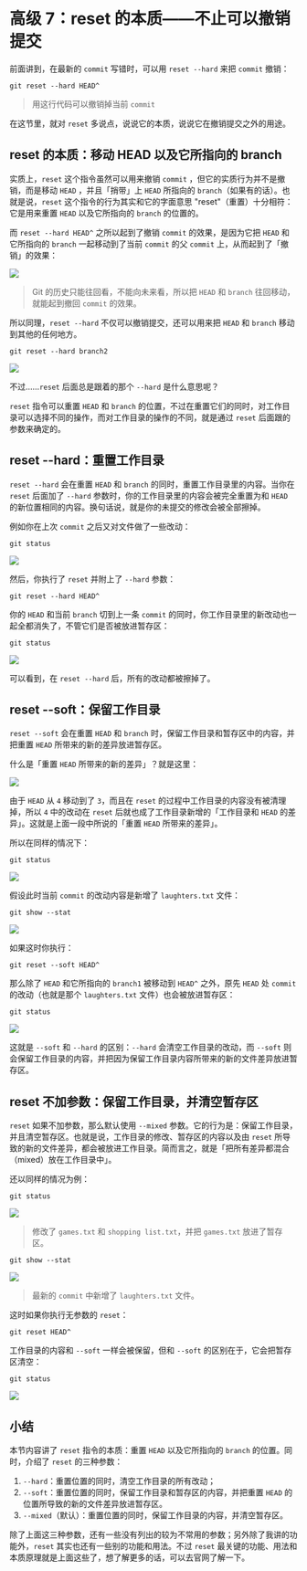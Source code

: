 # 高级 7：reset 的本质——不止可以撤销提交

前面讲到，在最新的 `commit` 写错时，可以用 `reset --hard` 来把 `commit` 撤销：

```
git reset --hard HEAD^

```

> 用这行代码可以撤销掉当前 `commit`

在这节里，就对 `reset` 多说点，说说它的本质，说说它在撤销提交之外的用途。

## reset 的本质：移动 HEAD 以及它所指向的 branch

实质上，`reset` 这个指令虽然可以用来撤销 `commit` ，但它的实质行为并不是撤销，而是移动 `HEAD` ，并且「捎带」上 `HEAD` 所指向的 `branch`（如果有的话）。也就是说，`reset` 这个指令的行为其实和它的字面意思 "reset"（重置）十分相符：它是用来重置 `HEAD` 以及它所指向的 `branch` 的位置的。

而 `reset --hard HEAD^` 之所以起到了撤销 `commit` 的效果，是因为它把 `HEAD` 和它所指向的 `branch` 一起移动到了当前 `commit` 的父 `commit` 上，从而起到了「撤销」的效果：

![](https://user-gold-cdn.xitu.io/2017/11/22/15fe19c8a3235853?w=466&h=262&f=gif&s=120940)

> Git 的历史只能往回看，不能向未来看，所以把 `HEAD` 和 `branch` 往回移动，就能起到撤回 `commit` 的效果。

所以同理，`reset --hard` 不仅可以撤销提交，还可以用来把 `HEAD` 和 `branch` 移动到其他的任何地方。

```
git reset --hard branch2

```

![](https://user-gold-cdn.xitu.io/2017/11/22/15fe333cb605b0de?w=434&h=642&f=gif&s=154560)

不过……`reset` 后面总是跟着的那个 `--hard` 是什么意思呢？

`reset` 指令可以重置 `HEAD` 和 `branch` 的位置，不过在重置它们的同时，对工作目录可以选择不同的操作，而对工作目录的操作的不同，就是通过 `reset` 后面跟的参数来确定的。

## reset --hard：重置工作目录

`reset --hard` 会在重置 `HEAD` 和 `branch` 的同时，重置工作目录里的内容。当你在 `reset` 后面加了 `--hard` 参数时，你的工作目录里的内容会被完全重置为和 `HEAD` 的新位置相同的内容。换句话说，就是你的未提交的修改会被全部擦掉。

例如你在上次 `commit` 之后又对文件做了一些改动：

```
git status

```

![](https://user-gold-cdn.xitu.io/2017/11/22/15fe333cb5a0e894?w=621&h=236&f=jpeg&s=71681)

然后，你执行了 `reset` 并附上了 `--hard` 参数：

```
git reset --hard HEAD^

```

你的 `HEAD` 和当前 `branch` 切到上一条 `commit` 的同时，你工作目录里的新改动也一起全都消失了，不管它们是否被放进暂存区：

```
git status

```

![](https://user-gold-cdn.xitu.io/2017/11/22/15fe333cb5dbef68?w=355&h=59&f=jpeg&s=20692)

可以看到，在 `reset --hard` 后，所有的改动都被擦掉了。

## reset --soft：保留工作目录

`reset --soft` 会在重置 `HEAD` 和 `branch` 时，保留工作目录和暂存区中的内容，并把重置 `HEAD` 所带来的新的差异放进暂存区。

什么是「重置 `HEAD` 所带来的新的差异」？就是这里：

![](https://user-gold-cdn.xitu.io/2017/11/22/15fe333cb5c6a249?w=478&h=290&f=gif&s=202343)

由于 `HEAD` 从 `4` 移动到了 `3`，而且在 `reset` 的过程中工作目录的内容没有被清理掉，所以 `4` 中的改动在 `reset` 后就也成了工作目录新增的「工作目录和 `HEAD` 的差异」。这就是上面一段中所说的「重置 `HEAD` 所带来的差异」。

所以在同样的情况下：

```
git status

```

![](https://user-gold-cdn.xitu.io/2017/11/22/15fe333cb5a0e894?w=621&h=236&f=jpeg&s=71681)

假设此时当前 `commit` 的改动内容是新增了 `laughters.txt` 文件：

```
git show --stat

```

![](https://user-gold-cdn.xitu.io/2017/11/22/15fe333cb7cdd727?w=533&h=180&f=jpeg&s=47095)

如果这时你执行：

```
git reset --soft HEAD^

```

那么除了 `HEAD` 和它所指向的 `branch1` 被移动到 `HEAD^` 之外，原先 `HEAD` 处 `commit` 的改动（也就是那个 `laughters.txt` 文件）也会被放进暂存区：

```
git status

```

![](https://user-gold-cdn.xitu.io/2017/11/22/15fe333cb7e6e40b?w=626&h=278&f=jpeg&s=90747)

这就是 `--soft` 和 `--hard` 的区别：`--hard` 会清空工作目录的改动，而 `--soft` 则会保留工作目录的内容，并把因为保留工作目录内容所带来的新的文件差异放进暂存区。

## reset 不加参数：保留工作目录，并清空暂存区

`reset` 如果不加参数，那么默认使用 `--mixed` 参数。它的行为是：保留工作目录，并且清空暂存区。也就是说，工作目录的修改、暂存区的内容以及由 `reset` 所导致的新的文件差异，都会被放进工作目录。简而言之，就是「把所有差异都混合（mixed）放在工作目录中」。

还以同样的情况为例：

```
git status

```

![](https://user-gold-cdn.xitu.io/2017/11/22/15fe333cb5a0e894?w=621&h=236&f=jpeg&s=71681)

> 修改了 `games.txt` 和 `shopping list.txt`，并把 `games.txt` 放进了暂存区。

```
git show --stat

```

![](https://user-gold-cdn.xitu.io/2017/11/22/15fe333cb7cdd727?w=533&h=180&f=jpeg&s=47095)

> 最新的 `commit` 中新增了 `laughters.txt` 文件。

这时如果你执行无参数的 `reset`：

```
git reset HEAD^

```

工作目录的内容和 `--soft` 一样会被保留，但和 `--soft` 的区别在于，它会把暂存区清空：

```
git status

```

![](https://user-gold-cdn.xitu.io/2017/11/22/15fe333d086f9754?w=625&h=256&f=jpeg&s=70740)

## 小结

本节内容讲了 `reset` 指令的本质：重置 `HEAD` 以及它所指向的 `branch` 的位置。同时，介绍了 `reset` 的三种参数：

1.  `--hard`：重置位置的同时，清空工作目录的所有改动；
2.  `--soft`：重置位置的同时，保留工作目录和暂存区的内容，并把重置 `HEAD` 的位置所导致的新的文件差异放进暂存区。
3.  `--mixed`（默认）：重置位置的同时，保留工作目录的内容，并清空暂存区。

除了上面这三种参数，还有一些没有列出的较为不常用的参数；另外除了我讲的功能外，`reset` 其实也还有一些别的功能和用法。不过 `reset` 最关键的功能、用法和本质原理就是上面这些了，想了解更多的话，可以去官网了解一下。